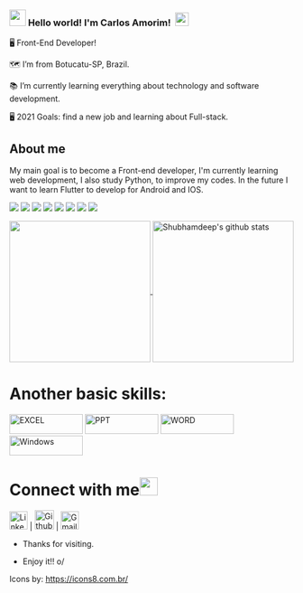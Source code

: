 ### <img src="https://github.com/TheDudeThatCode/TheDudeThatCode/blob/master/Assets/Hi.gif" width="29px"> **Hello world! I'm Carlos Amorim!** &nbsp;<img src="https://github.com/TheDudeThatCode/TheDudeThatCode/blob/master/Assets/Earth.gif" width="24px">


🖥️ Front-End Developer!

🗺️ I’m from Botucatu-SP, Brazil. 

📚 I’m currently learning everything about technology and software development.

🖥️ 2021 Goals: find a new job and learning about Full-stack.

 
## About me

My main goal is to become a Front-end developer, I'm currently learning web development, I also study Python, to improve my codes.
In the future I want to learn Flutter to develop for Android and IOS.

<img src="https://img.icons8.com/color/48/000000/react-native.png"/> <img src="https://img.icons8.com/fluency/48/000000/node-js.png"/> <img src="https://img.icons8.com/color/48/000000/javascript--v1.png"/> <img src="https://img.icons8.com/color/48/000000/html-5--v1.png"/> <img src="https://img.icons8.com/color/48/000000/css3.png"/> <img src="https://img.icons8.com/color/48/000000/bootstrap.png"/> <img src="https://img.icons8.com/color/48/000000/python--v1.png"/> <img src="https://img.icons8.com/color/48/000000/selenium-test-automation.png"/>
 

<a href="https://github.com/CarlosAmorim94">
  <img widht="20%" height="250px" align="center" src="https://github-readme-stats.vercel.app/api/top-langs/?username=CarlosAmorim94" />
  <img widht="70%" height="250px" align="center" src="https://github-readme-stats.vercel.app/api?username=CarlosAmorim94&show_icons=true&line_height=27" alt="Shubhamdeep's github stats"/>
</a>

 
 # Another basic skills:

<img src="https://img.shields.io/badge/Microsoft_Excel-217346?style=for-the-badge&logo=microsoft-excel&logoColor=white" alt="EXCEL" width="130" height="35"> <img src="https://img.shields.io/badge/Microsoft_PowerPoint-B7472A?style=for-the-badge&logo=microsoft-powerpoint&logoColor=white" alt="PPT" width="130" height="35"> <img src="https://img.shields.io/badge/Microsoft_Word-2B579A?style=for-the-badge&logo=microsoft-word&logoColor=white" alt="WORD" width="130" height="35"> <img src="https://img.shields.io/badge/Windows-0078D6?style=for-the-badge&logo=windows&logoColor=whitee" alt="Windows" width="130" height="35">

# Connect with me<img src="https://github.com/TheDudeThatCode/TheDudeThatCode/blob/master/Assets/Handshake.gif" height="32px">


[<img src="https://github.com/TheDudeThatCode/TheDudeThatCode/blob/master/Assets/Linkedin.svg" alt="Linkedin Logo" width="32">](https://www.linkedin.com/in/carlos-amorim-9a9a8aa2) | [<img src="https://cdn.svgporn.com/logos/github-icon.svg" alt="Github logo" width="34">](https://github.com/CarlosAmorim94) | [<img src="https://github.com/TheDudeThatCode/TheDudeThatCode/blob/master/Assets/Gmail.svg" alt="Gmail logo" height="32">](mailto:carlos.av.amorim@gmail.com)


- Thanks for visiting.

- Enjoy it!! o/
 
 Icons by: https://icons8.com.br/
